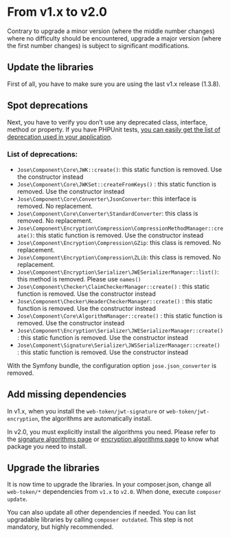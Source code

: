 # From v1.x to v2.0

Contrary to upgrade a minor version \(where the middle number changes\) where no difficulty should be encountered, upgrade a major version \(where the first number changes\) is subject to significant modifications.

## Update the libraries

First of all, you have to make sure you are using the last v1.x release \(1.3.8\).

## Spot deprecations

Next, you have to verify you don’t use any deprecated class, interface, method or property. If you have PHPUnit tests, [you can easily get the list of deprecation used in your application](https://symfony.com/doc/current/components/phpunit_bridge.html).

### List of deprecations:

* `Jose\Component\Core\JWK::create()`: this static function is removed. Use the constructor instead
* `Jose\Component\Core\JWKSet::createFromKeys()` : this static function is removed. Use the constructor instead
* `Jose\Component\Core\Converter\JsonConverter`: this interface is removed. No replacement.
* `Jose\Component\Core\Converter\StandardConverter`: this class is removed. No replacement.
* `Jose\Component\Encryption\Compression\CompressionMethodManager::create()`: this static function is removed. Use the constructor instead
* `Jose\Component\Encryption\Compression\GZip`: this class is removed. No replacement.
* `Jose\Component\Encryption\Compression\ZLib`: this class is removed. No replacement.
* `Jose\Component\Encryption\Serializer\JWESerializerManager::list()`: this method is removed. Please use `names()`
* `Jose\Component\Checker\ClaimCheckerManager::create()` : this static function is removed. Use the constructor instead
* `Jose\Component\Checker\HeaderCheckerManager::create()` : this static function is removed. Use the constructor instead
* `Jose\Component\Core\AlgorithmManager::create()` : this static function is removed. Use the constructor instead
* `Jose\Component\Encryption\Serializer\JWESerializerManager::create()` : this static function is removed. Use the constructor instead
* `Jose\Component\Signature\Serializer\JWSSerializerManager::create()` : this static function is removed. Use the constructor instead

With the Symfony bundle, the configuration option `jose.json_converter` is removed.

## Add missing dependencies

In v1.x, when you install the `web-token/jwt-signature` or `web-token/jwt-encryption`, the algorithms are automatically install.

In v2.0, you must explicitly install the algorithms you need. Please refer to the [signature algorithms page](../the-components/signed-tokens-jws/signature-algorithms.md) or [encryption algorithms page](../the-components/encrypted-tokens-jwe/encryption-algorithms.md) to know what package you need to install.

## Upgrade the libraries

It is now time to upgrade the libraries. In your composer.json, change all `web-token/*` dependencies from `v1.x` to `v2.0`. When done, execute `composer update`.

You can also update all other dependencies if needed. You can list upgradable libraries by calling `composer outdated`. This step is not mandatory, but highly recommended.

